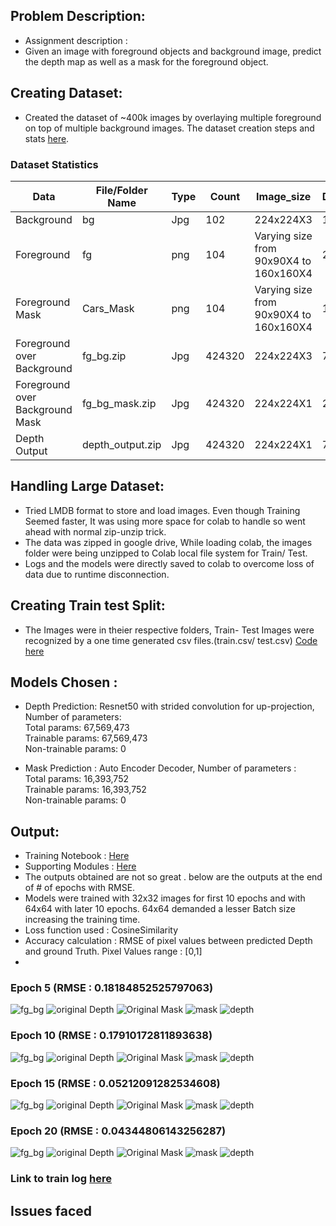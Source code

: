 ## Problem Description:
-  Assignment description :
  -  Given an image with foreground objects and background image, predict the depth map as well as a mask for the foreground object. 

## Creating Dataset:
-  Created the dataset of ~400k images by overlaying multiple foreground on top of multiple background images. The dataset creation steps and stats [here](https://github.com/bikash-bhoi/eva4/tree/master/Session15).

### Dataset Statistics

| Data | File/Folder Name | Type |Count | Image_size | Datafolder_size | Mean | std |
|---|---|---|---|---|---|---|---|
| Background | bg | Jpg | 102 | 224x224X3 | 1.02 MB |  |   |
| Foreground | fg | png | 104 | Varying size from 90x90X4 to 160x160X4 | 2.25 MB |  |   |
| Foreground Mask | Cars_Mask | png | 104 | Varying size from 90x90X4 to 160x160X4 | 102 KB |  |   |
| Foreground over Background | fg_bg.zip | Jpg | 424320 | 224x224X3 | 7 GB | [0.3931, 0.3785, 0.3606] | [0.1965, 0.1813, 0.1779] |
| Foreground over Background Mask | fg_bg_mask.zip | Jpg | 424320 | 224x224X1 | 2 GB | [0.1630] | [0.3598] |
| Depth Output | depth_output.zip | Jpg | 424320 | 224x224X1 | 764 MB | [0.0878] | [0.0157] |

## Handling Large Dataset:
- Tried LMDB format to store and load images. Even though Training Seemed faster, It was using more space for colab to handle so went ahead with normal zip-unzip trick. 
- The data was zipped in google drive, While loading colab, the images folder were being unzipped to Colab local file system for Train/ Test.
- Logs and the models were directly saved to colab to overcome loss of data due to runtime disconnection.

## Creating Train test Split:

- The Images were in theier respective folders, Train- Test Images were recognized by a one time generated csv files.(train.csv/ test.csv) [Code here](https://github.com/bikash-bhoi/eva4/blob/master/Session15_Final/EVA4_Session15_Train_test_split.ipynb)

## Models Chosen :
- Depth Prediction: Resnet50 with strided convolution for up-projection, Number of parameters: 
<br>Total params: 67,569,473
<br>Trainable params: 67,569,473
<br>Non-trainable params: 0

- Mask Prediction : Auto Encoder Decoder, Number of parameters : 
<br>Total params: 16,393,752
<br>Trainable params: 16,393,752
<br>Non-trainable params: 0

## Output:
- Training Notebook : [Here](https://github.com/bikash-bhoi/eva4/blob/master/Session15_Final/EVA4_Session15_2.ipynb)
- Supporting Modules : [Here](https://drive.google.com/drive/folders/1I-7MRRlyvf6qyAeVns6D2vfhwa8_dvQn?usp=sharing)
- The outputs obtained are not so great . below are the outputs at the end of # of epochs with RMSE.
- Models were trained with 32x32 images for first 10 epochs and with 64x64 with later 10 epochs. 64x64 demanded a lesser Batch size increasing the training time.
- Loss function used : CosineSimilarity
- Accuracy calculation : RMSE of pixel values between predicted Depth and ground Truth. Pixel Values range : [0,1]
- 

### Epoch 5 (RMSE : 0.18184852525797063)
![fg_bg](https://github.com/bikash-bhoi/eva4/blob/master/Session15_Final/output_images/original_fg_bg.jpg)
![original Depth](https://github.com/bikash-bhoi/eva4/blob/master/Session15_Final/output_images/original_depth.jpg)
![Original Mask](https://github.com/bikash-bhoi/eva4/blob/master/Session15_Final/output_images/original_mask.jpg)
![mask](https://github.com/bikash-bhoi/eva4/blob/master/Session15_Final/output_images/mask_0_4.jpg) ![depth](https://github.com/bikash-bhoi/eva4/blob/master/Session15_Final/output_images/depth_0_4.jpg)
### Epoch 10 (RMSE : 0.17910172811893638)
![fg_bg](https://github.com/bikash-bhoi/eva4/blob/master/Session15_Final/output_images/original_fg_bg.jpg)
![original Depth](https://github.com/bikash-bhoi/eva4/blob/master/Session15_Final/output_images/original_depth.jpg)
![Original Mask](https://github.com/bikash-bhoi/eva4/blob/master/Session15_Final/output_images/original_mask.jpg)
![mask](https://github.com/bikash-bhoi/eva4/blob/master/Session15_Final/output_images/mask_5_9.jpg) ![depth](https://github.com/bikash-bhoi/eva4/blob/master/Session15_Final/output_images/depth_5_9.jpg)
### Epoch 15 (RMSE : 0.05212091282534608)
![fg_bg](https://github.com/bikash-bhoi/eva4/blob/master/Session15_Final/output_images/original_fg_bg.jpg)
![original Depth](https://github.com/bikash-bhoi/eva4/blob/master/Session15_Final/output_images/original_depth.jpg)
![Original Mask](https://github.com/bikash-bhoi/eva4/blob/master/Session15_Final/output_images/original_mask.jpg)
![mask](https://github.com/bikash-bhoi/eva4/blob/master/Session15_Final/output_images/mask_10_14.jpg) ![depth](https://github.com/bikash-bhoi/eva4/blob/master/Session15_Final/output_images/depth_10_14.jpg)
### Epoch 20 (RMSE : 0.04344806143256287)
![fg_bg](https://github.com/bikash-bhoi/eva4/blob/master/Session15_Final/output_images/original_fg_bg.jpg)
![original Depth](https://github.com/bikash-bhoi/eva4/blob/master/Session15_Final/output_images/original_depth.jpg)
![Original Mask](https://github.com/bikash-bhoi/eva4/blob/master/Session15_Final/output_images/original_mask.jpg)
![mask](https://github.com/bikash-bhoi/eva4/blob/master/Session15_Final/output_images/mask_15_19.jpg) ![depth](https://github.com/bikash-bhoi/eva4/blob/master/Session15_Final/output_images/depth_15_19.jpg)
### Link to train log [here](https://drive.google.com/file/d/1P7L8cEYY1BFPG7gx22mF_6VsYT2sM_qn/view?usp=sharing)


## Issues faced

